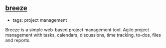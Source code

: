 [breeze](http://breeze.pm/)
----------------------------

- tags: project management

Breeze is a simple web-based project management tool. Agile project management with tasks, calendars, discussions, time tracking, to-dos, files and reports.
